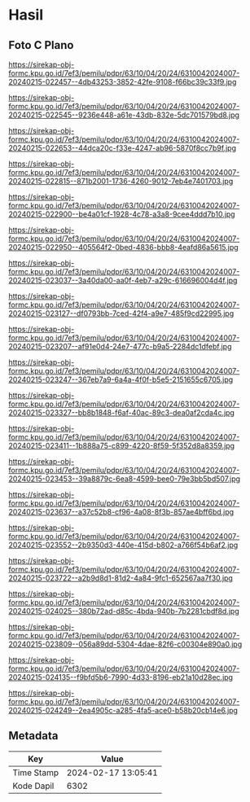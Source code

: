# Hasil

## Foto C Plano

https://sirekap-obj-formc.kpu.go.id/7ef3/pemilu/pdpr/63/10/04/20/24/6310042024007-20240215-022457--4db43253-3852-42fe-9108-f66bc39c33f9.jpg

https://sirekap-obj-formc.kpu.go.id/7ef3/pemilu/pdpr/63/10/04/20/24/6310042024007-20240215-022545--9236e448-a61e-43db-832e-5dc701579bd8.jpg

https://sirekap-obj-formc.kpu.go.id/7ef3/pemilu/pdpr/63/10/04/20/24/6310042024007-20240215-022653--44dca20c-f33e-4247-ab96-5870f8cc7b9f.jpg

https://sirekap-obj-formc.kpu.go.id/7ef3/pemilu/pdpr/63/10/04/20/24/6310042024007-20240215-022815--871b2001-1736-4260-9012-7eb4e7401703.jpg

https://sirekap-obj-formc.kpu.go.id/7ef3/pemilu/pdpr/63/10/04/20/24/6310042024007-20240215-022900--be4a01cf-1928-4c78-a3a8-9cee4ddd7b10.jpg

https://sirekap-obj-formc.kpu.go.id/7ef3/pemilu/pdpr/63/10/04/20/24/6310042024007-20240215-022950--405564f2-0bed-4836-bbb8-4eafd86a5615.jpg

https://sirekap-obj-formc.kpu.go.id/7ef3/pemilu/pdpr/63/10/04/20/24/6310042024007-20240215-023037--3a40da00-aa0f-4eb7-a29c-616696004d4f.jpg

https://sirekap-obj-formc.kpu.go.id/7ef3/pemilu/pdpr/63/10/04/20/24/6310042024007-20240215-023127--df0793bb-7ced-42f4-a9e7-485f9cd22995.jpg

https://sirekap-obj-formc.kpu.go.id/7ef3/pemilu/pdpr/63/10/04/20/24/6310042024007-20240215-023207--af91e0d4-24e7-477c-b9a5-2284dc1dfebf.jpg

https://sirekap-obj-formc.kpu.go.id/7ef3/pemilu/pdpr/63/10/04/20/24/6310042024007-20240215-023247--367eb7a9-6a4a-4f0f-b5e5-2151655c6705.jpg

https://sirekap-obj-formc.kpu.go.id/7ef3/pemilu/pdpr/63/10/04/20/24/6310042024007-20240215-023327--bb8b1848-f6af-40ac-89c3-dea0af2cda4c.jpg

https://sirekap-obj-formc.kpu.go.id/7ef3/pemilu/pdpr/63/10/04/20/24/6310042024007-20240215-023411--1b888a75-c899-4220-8f59-5f352d8a8359.jpg

https://sirekap-obj-formc.kpu.go.id/7ef3/pemilu/pdpr/63/10/04/20/24/6310042024007-20240215-023453--39a8879c-6ea8-4599-bee0-79e3bb5bd507.jpg

https://sirekap-obj-formc.kpu.go.id/7ef3/pemilu/pdpr/63/10/04/20/24/6310042024007-20240215-023637--a37c52b8-cf96-4a08-8f3b-857ae4bff6bd.jpg

https://sirekap-obj-formc.kpu.go.id/7ef3/pemilu/pdpr/63/10/04/20/24/6310042024007-20240215-023552--2b9350d3-440e-415d-b802-a766f54b6af2.jpg

https://sirekap-obj-formc.kpu.go.id/7ef3/pemilu/pdpr/63/10/04/20/24/6310042024007-20240215-023722--a2b9d8d1-81d2-4a84-9fc1-652567aa7f30.jpg

https://sirekap-obj-formc.kpu.go.id/7ef3/pemilu/pdpr/63/10/04/20/24/6310042024007-20240215-024025--380b72ad-d85c-4bda-940b-7b2281cbdf8d.jpg

https://sirekap-obj-formc.kpu.go.id/7ef3/pemilu/pdpr/63/10/04/20/24/6310042024007-20240215-023809--056a89dd-5304-4dae-82f6-c00304e890a0.jpg

https://sirekap-obj-formc.kpu.go.id/7ef3/pemilu/pdpr/63/10/04/20/24/6310042024007-20240215-024135--f9bfd5b6-7990-4d33-8196-eb21a10d28ec.jpg

https://sirekap-obj-formc.kpu.go.id/7ef3/pemilu/pdpr/63/10/04/20/24/6310042024007-20240215-024249--2ea4905c-a285-4fa5-ace0-b58b20cb14e6.jpg


## Metadata

| Key        | Value               |
| ---------- | ------------------- |
| Time Stamp | 2024-02-17 13:05:41 |
| Kode Dapil | 6302                |



